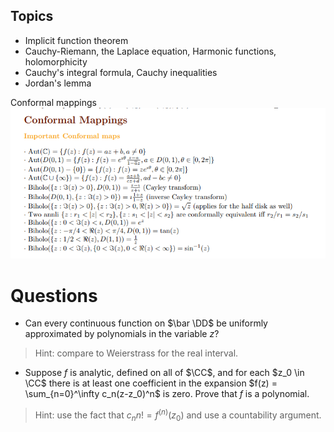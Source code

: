



## Topics

-   Implicit function theorem
-   Cauchy-Riemann, the Laplace equation, Harmonic functions, holomorphicity
-   Cauchy's integral formula, Cauchy inequalities
-   Jordan's lemma


Conformal mappings
![](../../attachments/Pasted%20image%2020210517030822.png)

# Questions

- Can every continuous function on $\bar \DD$ be uniformly approximated by polynomials in the variable $z$?

> Hint: compare to Weierstrass for the real interval.

- Suppose $f$ is analytic, defined on all of $\CC$, and for each $z_0 \in \CC$ there is at least one coefficient in the expansion $f(z) = \sum_{n=0}^\infty c_n(z-z_0)^n$ is zero.
Prove that $f$ is a polynomial.

> Hint: use the fact that $c_n n! = f^{(n)}(z_0)$ and use a countability argument.

